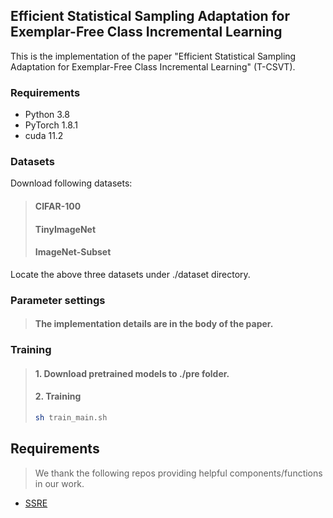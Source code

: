 ## Efficient Statistical Sampling Adaptation for Exemplar-Free Class Incremental Learning
This is the implementation of the paper "Efficient Statistical Sampling Adaptation for Exemplar-Free Class Incremental Learning" (T-CSVT).

### Requirements
- Python 3.8
- PyTorch 1.8.1
- cuda 11.2

### Datasets
Download following datasets:
> #### CIFAR-100
> #### TinyImageNet
> #### ImageNet-Subset
Locate the above three datasets under ./dataset directory.

### Parameter settings
> #### The implementation details are in the body of the paper.

### Training
> #### 1. Download pretrained models to ./pre folder.
> #### 2. Training
> ```bash
> sh train_main.sh 
> ```

## Requirements
> We thank the following repos providing helpful components/functions in our work.
- [SSRE](https://github.com/zhukaii/SSRE)
